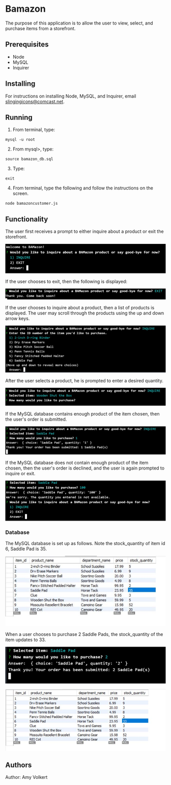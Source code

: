 # Bamazon

The purpose of this application is to allow the user to view, select, and purchase items from a storefront.

## Prerequisites
* Node
* MySQL
* Inquirer

## Installing
For instructions on installing Node, MySQL, and Inquirer, email slingingicons@comcast.net.

## Running
1. From terminal, type:
```
mysql -u root
```
2. From mysql>, type:
```
source bamazon_db.sql
```
3. Type:
```
exit
```
4. From terminal, type the following and follow the instructions on the screen.
```
node bamazoncustomer.js
```

## Functionality
The user first receives a prompt to either inquire about a product or exit the storefront.

![inquire or exit](images/Inquire-Exit.JPG)

If the user chooses to exit, then the following is displayed:

![exit](images/exit.JPG)

If the user chooses to inquire about a product, then a list of products is displayed. The user may scroll through the products using the up and down arrow keys.

![inquire](images/inquire.JPG)

After the user selects a product, he is prompted to enter a desired quantity.

![quantity](images/quantity.JPG)

If the MySQL database contains enough product of the item chosen, then the user's order is submitted.

![order received](images/order-received.JPG)

If the MySQL database does not contain enough product of the item chosen, then the user's order is declined, and the user is again prompted to inquire or exit.

![order declined](images/order-declined.JPG)

### Database

The MySQL database is set up as follows. Note the stock_quantity of item id 6, Saddle Pad is 35.

![database](images/db_all.JPG)

When a user chooses to purchase 2 Saddle Pads, the stock_quantity of the item updates to 33.

![quantity update](images/db_quantity_update.JPG)

![database update](images/db_display_update.JPG)

## Authors
Author: Amy Volkert
